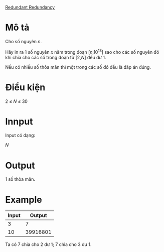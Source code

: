 [Redundant Redundancy](https://atcoder.jp/contests/arc110/tasks/arc110_a)

# Mô tả
Cho số nguyên $n$. 

Hãy in ra 1 số nguyên $x$ nằm trong đoạn [$n$,$10^{13}$] sao cho các số nguyên đó khi chia cho các số trong đoạn từ [$2$,$N$] đều dư $1$. 

Nếu có nhiều số thỏa mãn thì một trong các số đó đều là đáp án đúng.

# Điều kiện
2 ≤ $N$ ≤ 30

# Innput
Input có dạng:

$N$

# Output
1 số thỏa mãn.

# Example
|Input|Output|
|-|-|
|3|7|
|10|39916801|

Ta có $7$ chia cho $2$ dư $1$; $7$ chia cho $3$ dư $1$.

